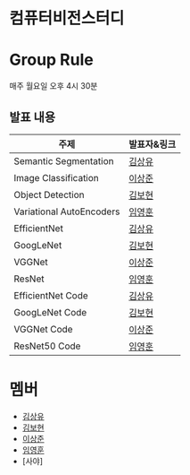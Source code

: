 # 컴퓨터비전스터디

# Group Rule
매주 월요일 오후 4시 30분

## 발표 내용
|주제|발표자&링크|
|---|---|
|Semantic Segmentation|[김상유](https://alive-failing-42f.notion.site/7246815f881b4ce4b3dedcdb5a997674?pvs=4)|
|Image Classification|[이상준](https://alive-failing-42f.notion.site/fbc22ab33c734b79ab9d68314814fc52?pvs=4)|
|Object Detection|[김보현](https://alive-failing-42f.notion.site/3faa81f2c6874e679af94358e6c88fbb?pvs=4)|
|Variational AutoEncoders|[임영훈](https://alive-failing-42f.notion.site/6393c1051a694d88ad9e9efdea35c3cc?pvs=4)|
|EfficientNet|[김상유](https://alive-failing-42f.notion.site/0159714c22ab4268b94af62626e1d56a?pvs=4)|
|GoogLeNet|[김보현](https://alive-failing-42f.notion.site/0a5396b16511479a96e9e1bd77d4ca96?pvs=4)|
|VGGNet|[이상준](https://alive-failing-42f.notion.site/69e310c746d246aab3413e322e9eda63?pvs=4)|
|ResNet|[임영훈](https://alive-failing-42f.notion.site/631de147d45c4f8e82127f994b5d82fa?pvs=4)|
|EfficientNet Code|[김상유](https://alive-failing-42f.notion.site/66eaa65f5f994942b0ec1f5f48bdf419?pvs=4)|
|GoogLeNet Code|[김보현](https://alive-failing-42f.notion.site/5-13-c45aa55bb97a4def8593544473edc315?pvs=4)|
|VGGNet Code|[이상준](https://alive-failing-42f.notion.site/1b3877a0209c418482ba0570409153a4?pvs=4)|
|ResNet50 Code|[임영훈](https://alive-failing-42f.notion.site/3606c1e06e4a421fa8b16adf7c099189?pvs=4)|

# 멤버
- [김상유](https://github.com/dhfpswlqkd)
- [김보현](https://github.com/boyamie)
- [이상준](https://github.com/J-1ac)
- [임영훈](https://github.com/yhoon37)
- [사야]
